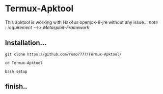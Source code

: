 # Termux-Apktool
This apktool is working with Hax4us openjdk-8-jre without any issue...
*note : requirement -->> Metasploit-Framework*
## Installation...

`git clone https://github.com/remo7777/Termux-Apktool/`

`cd Termux-Apktool`

`bash setup`

## finish..
